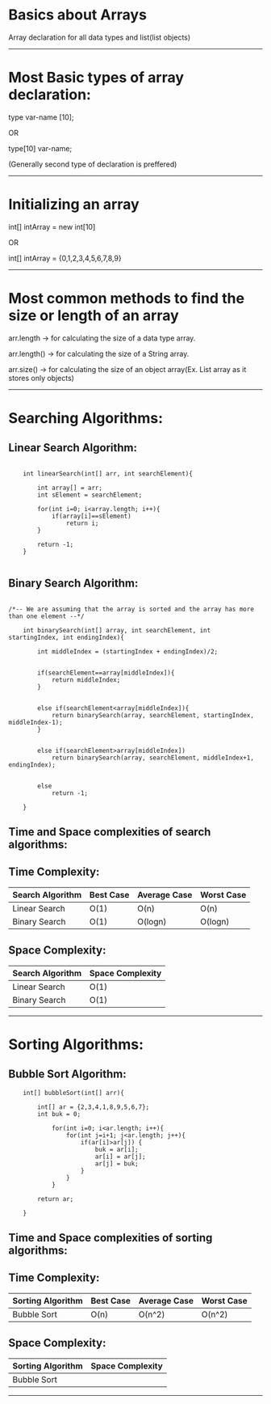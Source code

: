 # Basics about Arrays
Array declaration for all data types and list(list objects)


------------------------------------------------------------------------------------------------------------------------------

# Most Basic types of array declaration:

type var-name [10];

OR

type[10] var-name; 


(Generally second type of declaration is preffered)

------------------------------------------------------------------------------------------------------------------------------

# Initializing an array


int[] intArray = new int[10] 

OR

int[] intArray = {0,1,2,3,4,5,6,7,8,9}


------------------------------------------------------------------------------------------------------------------------------

# Most common methods to find the size or length of an array

arr.length -> for calculating the size of a data type array.

arr.length() -> for calculating the size of a String array. 

arr.size() -> for calculating the size of an object array(Ex. List array as it stores only objects)


------------------------------------------------------------------------------------------------------------------------------

# Searching Algorithms:

## Linear Search Algorithm:

```
    
    int linearSearch(int[] arr, int searchElement){
    
        int array[] = arr;
        int sElement = searchElement; 
        
        for(int i=0; i<array.length; i++){
            if(array[i]==sElement)
                return i; 
        }
        
        return -1;
    }
    
```

## Binary Search Algorithm:

```
    
/*-- We are assuming that the array is sorted and the array has more than one element --*/    
    
    int binarySearch(int[] array, int searchElement, int startingIndex, int endingIndex){
    
        int middleIndex = (startingIndex + endingIndex)/2;
        
       
        if(searchElement==array[middleIndex]){
            return middleIndex;
        }

            
        else if(searchElement<array[middleIndex]){
            return binarySearch(array, searchElement, startingIndex, middleIndex-1);
        }

            
        else if(searchElement>array[middleIndex])
            return binarySearch(array, searchElement, middleIndex+1, endingIndex);
           
 
        else
            return -1; 
        
    }

```

## Time and Space complexities of search algorithms:

## Time Complexity: 

Search Algorithm | Best Case | Average Case | Worst Case
--- | --- | --- | ---
Linear Search | O(1) | O(n) | O(n) 
Binary Search | O(1) | O(logn) | O(logn) 


## Space Complexity: </br>

Search Algorithm | Space Complexity
--- | ---
Linear Search | O(1)
Binary Search | O(1)


---------------------------------------------------------------------------------------------

# Sorting Algorithms:

## Bubble Sort Algorithm:

```
    int[] bubbleSort(int[] arr){
                        
        int[] ar = {2,3,4,1,8,9,5,6,7}; 
        int buk = 0; 

            for(int i=0; i<ar.length; i++){
                for(int j=i+1; j<ar.length; j++){
                    if(ar[i]>ar[j]) {
                        buk = ar[i];
                        ar[i] = ar[j]; 
                        ar[j] = buk; 
                    }
                }
            }
    
        return ar;
    
    }
```

## Time and Space complexities of sorting algorithms:

## Time Complexity:</br>

Sorting Algorithm | Best Case | Average Case | Worst Case
--- | --- | --- | ---
Bubble Sort | O(n) | O(n^2) | O(n^2) 


## Space Complexity:</br>

Sorting Algorithm | Space Complexity
--- | ---
Bubble Sort | 

-----------------------------------------------------------------------------------------------
